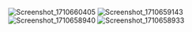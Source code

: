 
![Screenshot_1710660405](https://github.com/YaYa-2/Project-7/assets/130002587/6d3f35cb-881c-49d2-bcc3-0aeb1d5bc933)
![Screenshot_1710659143](https://github.com/YaYa-2/Project-7/assets/130002587/e5339a07-dfa2-4369-a847-6875de287cad)
![Screenshot_1710658940](https://github.com/YaYa-2/Project-7/assets/130002587/7dcff41f-b2f4-4b9d-bd18-2f9b0fa80a9c)
![Screenshot_1710658933](https://github.com/YaYa-2/Project-7/assets/130002587/2446fb34-7edf-47c5-8cd9-766a0d865b24)


